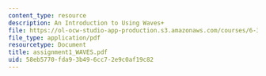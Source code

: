 ```yaml
---
content_type: resource
description: An Introduction to Using Waves+
file: https://ol-ocw-studio-app-production.s3.amazonaws.com/courses/6-345-automatic-speech-recognition-spring-2003/58eb5770fda93b496cc72e9c0af19c82_assignment1_WAVES.pdf
file_type: application/pdf
resourcetype: Document
title: assignment1_WAVES.pdf
uid: 58eb5770-fda9-3b49-6cc7-2e9c0af19c82
---
```

